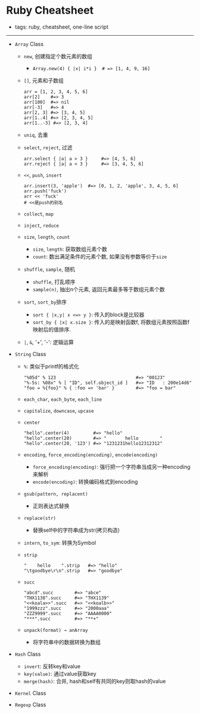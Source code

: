 # Ruby Cheatsheet

- tags: ruby, cheatsheet, one-line script

------

- `Array` Class
  - `new`, 创建指定个数元素的数组
    - `Array.new(4) { |x| i*i }  # => [1, 4, 9, 16]`
  - `[]`, 元素和子数组

        arr = [1, 2, 3, 4, 5, 6]
        arr[2]    #=> 3
        arr[100]  #=> nil
        arr[-3]   #=> 4
        arr[2, 3] #=> [3, 4, 5]
        arr[1..4] #=> [2, 3, 4, 5]
        arr[1..-3] #=> [2, 3, 4]

  - `uniq`, 去重
  - `select`, `reject`, 过滤

        arr.select { |a| a > 3 }     #=> [4, 5, 6]
        arr.reject { |a| a < 3 }     #=> [3, 4, 5, 6]

  - `<<`, `push`, `insert`

        arr.insert(3, 'apple')  #=> [0, 1, 2, 'apple', 3, 4, 5, 6]
        arr.push('fuck')
        arr << 'fuck'
        # <<是push的别名

  - `collect`, `map`
  - `inject`, `reduce`
  - `size`, `length`, `count`
    - `size`, `length`: 获取数组元素个数
    - `count`: 数出满足条件的元素个数, 如果没有参数等价于`size`
  - `shuffle`, `sample`, 随机
    - `shuffle`, 打乱顺序
    - `sample(n)`, 抽出n个元素, 返回元素最多等于数组元素个数
  - `sort`, `sort_by`排序
    - `sort { |x,y| x <=> y }`: 传入的block是比较器
    - `sort_by { |x| x.size }`: 传入的是映射函数f, 将数组元素按照函数f映射后的值排序.
  - `|`, `&`, '+', '-': 逻辑运算

- `String` Class
  - `%`: 类似于printf的格式化

        "%05d" % 123                              #=> "00123"
        "%-5s: %08x" % [ "ID", self.object_id ]   #=> "ID   : 200e14d6"
        "foo = %{foo}" % { :foo => 'bar' }        #=> "foo = bar"

  - `each_char`, `each_byte`, `each_line`
  - `capitalize`, `downcase`, `upcase`
  - `center`

        "hello".center(4)         #=> "hello"
        "hello".center(20)        #=> "       hello        "
        "hello".center(20, '123') #=> "1231231hello12312312"

  - `encoding`, `force_encoding(encoding)`, `encode(encoding)`
    - `force_encoding(encoding)`: 强行把一个字符串当成另一种encoding来解析
    - `encode(encoding)`: 转换编码格式到encoding
  - `gsub(pattern, replacent)`
    - 正则表达式替换
  - `replace(str)`
    - 替换self中的字符串成为str(拷贝构造)
  - `intern`, `to_sym`: 转换为Symbol
  - `strip`

        "    hello    ".strip   #=> "hello"
        "\tgoodbye\r\n".strip   #=> "goodbye"
  - `succ`

        "abcd".succ        #=> "abce"
        "THX1138".succ     #=> "THX1139"
        "<<koala>>".succ   #=> "<<koalb>>"
        "1999zzz".succ     #=> "2000aaa"
        "ZZZ9999".succ     #=> "AAAA0000"
        "***".succ         #=> "**+"
  - `unpack(format) → anArray`
    - 将字符串中的数据转换为数组

- `Hash` Class
  - `invert`: 反转key和value
  - `key(value)`: 通过value获取key
  - `merge(hash)`: 合并, hash和self有共同的key则取hash的value

- `Kernel` Class
- `Regexp` Class
